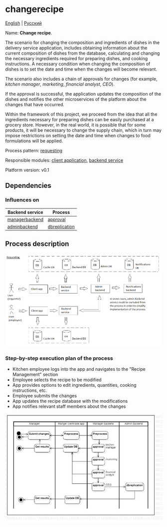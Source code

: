 # changerecipe

[English](changerecipe.md) | [Русский](changerecipe.ru.md)

Name: **Change recipe**.

The scenario for changing the composition and ingredients of dishes in the delivery service application, includes obtaining information about the current composition of dishes from the database, calculating and changing the necessary ingredients required for preparing dishes, and cooking instructions.
A necessary condition when changing the composition of dishes is to set the date and time when the changes will become relevant.

The scenario also includes a chain of approvals for changes (for example, *kitchen manager*, *marketing*, *financial analyst*, *CEO*).

If the approval is successful, the application updates the composition of the dishes and notifies the other microservices of the platform about the changes that have occurred.

Within the framework of this project, we proceed from the idea that all the ingredients necessary for preparing dishes can be easily purchased at a grocery store.
However, in the real world, it is possible that for some products, it will be necessary to change the supply chain, which in turn may impose restrictions on setting the date and time when changes to food formulations will be applied.

Process pattern: [requesting](../../processpatterns/requesting.md)

Responsible modules: [client application](../../frontend/kitchenclient.md), [backend service](../../backend/kitchenbackend.md)

Platform version: v0.1

## Dependencies

### Influences on

| Backend service | Process |
| --- | ---- |
| [managerbackend](../../backend/managerbackend.md) | [approval](../manager/approval.md) |
| [adminbackend](../../backend/adminbackend.md) | [dbreplication](../admin/dbreplication.md) |

## Process description

![requesting_overall](../../img/processpatterns/requesting_overall.png)

### Step-by-step execution plan of the process

- Kitchen employee logs into the app and navigates to the "Recipe Management" section
- Employee selects the recipe to be modified
- App provides options to edit ingredients, quantities, cooking instructions, etc.
- Employee submits the changes
- App updates the recipe database with the modifications
- App notifies relevant staff members about the changes

![kitchen.changemenu](../../img/activitydiagrams/kitchen.changemenu.png)
